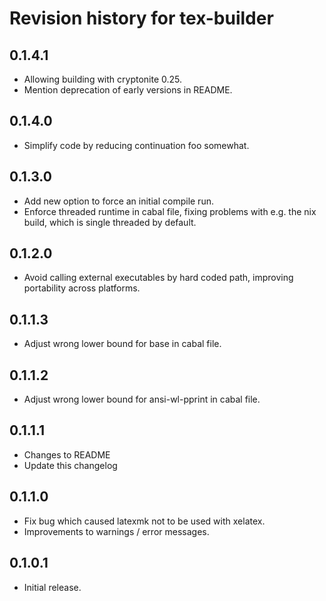 # Revision history for tex-builder

0.1.4.1
---
* Allowing building with cryptonite 0.25.
* Mention deprecation of early versions in README.

0.1.4.0
---
* Simplify code by reducing continuation foo somewhat.

0.1.3.0
---
* Add new option to force an initial compile run.
* Enforce threaded runtime in cabal file, fixing problems with e.g. the nix build, which is single threaded by default.

0.1.2.0
---
* Avoid calling external executables by hard coded path,
  improving portability across platforms.

0.1.1.3
---
* Adjust wrong lower bound for base in cabal file.

0.1.1.2
---
* Adjust wrong lower bound for ansi-wl-pprint in cabal file.

0.1.1.1
---
* Changes to README
* Update this changelog

0.1.1.0
---
* Fix bug which caused latexmk not to be used with xelatex.
* Improvements to warnings / error messages.

0.1.0.1
---
* Initial release.
